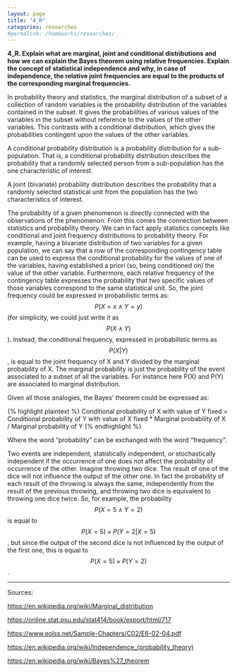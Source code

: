 ```yaml
---
layout: page
title: "4_R"
categories: researches
#permalink: /homeworks/researches/
---
```

<script type="text/x-mathjax-config">
  MathJax.Hub.Config({
    extensions: [
      "MathMenu.js",
      "MathZoom.js",
      "AssistiveMML.js",
      "a11y/accessibility-menu.js"
    ],
    jax: ["input/TeX", "output/CommonHTML"],
    TeX: {
      extensions: [
        "AMSmath.js",
        "AMSsymbols.js",
        "noErrors.js",
        "noUndefined.js",
      ]
    }
  });
</script>
<script type="text/javascript" async
  src="https://cdnjs.cloudflare.com/ajax/libs/mathjax/2.7.5/MathJax.js?config=TeX-MML-AM_CHTML">
</script>
<b>4_R. Explain what are marginal, joint and conditional distributions and how we can explain the Bayes theorem using relative frequencies. Explain the concept of statistical independence and why, in case of independence, the relative joint frequencies are equal to the products of the corresponding marginal frequencies.</b>

In probability theory and statistics, the marginal distribution of a subset of a collection of random variables is the probability distribution of the variables contained in the subset. It gives the probabilities of various values of the variables in the subset without reference to the values of the other variables. This contrasts with a conditional distribution, which gives the probabilities contingent upon the values of the other variables.

A conditional probability distribution is a probability distribution for a sub-population. That is, a conditional probability distribution describes the probability that a randomly selected person from a sub-population has the one characteristic of interest.

A joint (bivariate) probability distribution describes the probability that a randomly selected statistical unit from the population has the two characteristics of interest.

The probability of a given phenomenon is directly connected with the observations of the phenomenon. From this comes the connection between statistics and probability theory. We can in fact apply statistics concepts like conditional and joint frequency distributions to probability theory. For example, having a bivariate distribution of two variables for a given population, we can say that a row of the corresponding contingency table can be used to express the conditional probability for the values of one of the variables, having established a priori (so, being conditioned on) the value of the other variable. Furthermore, each relative frequency of the contingency table expresses the probability that two specific values of those variables correspond to the same statistical unit. So, the joint frequency could be expressed in probabilistic terms as: $$P(X=x \wedge Y=y)$$ (for simplicity, we could just write it as $$P(X \wedge Y)$$). Instead, the conditional frequency, expressed in probabilistic terms as $$P(X \vert Y)$$, is equal to the joint frequency of X and Y divided by the marginal probability of X. The marginal probability is just the probability of the event associated to a subset of all the variables. For instance here P(X) and P(Y) are associated to marginal distribution.

Given all those analogies, the Bayes’ theorem could be expressed as:

{% highlight plaintext %}
Conditional probability of X with value of Y fixed = Conditional probability of Y with value of X fixed * Marginal probability of X / Marginal probability of Y
{% endhighlight %}

Where the word “probability” can be exchanged with the word “frequency”.

Two events are independent, statistically independent, or stochastically independent if the occurrence of one does not affect the probability of occurrence of the other. Imagine throwing two dice. The result of one of the dice will not influence the output of the other one. In fact the probability of each result of the throwing is always the same, independently from the result of the previous throwing, and throwing two dice is equivalent to throwing one dice twice. So, for example, the probability $$P(X=5 \wedge Y=2)$$ is equal to $$P(X=5) \times P(Y=2 \vert X=5)$$, but since the output of the second dice is not influenced by the output of the first one, this is equal to $$P(X=5) \times P(Y=2)$$ .

--------------------------------------------------------------------------------------
Sources:

https://en.wikipedia.org/wiki/Marginal_distribution

https://online.stat.psu.edu/stat414/book/export/html/717

https://www.eolss.net/Sample-Chapters/C02/E6-02-04.pdf

https://en.wikipedia.org/wiki/Independence_(probability_theory)

https://en.wikipedia.org/wiki/Bayes%27_theorem
